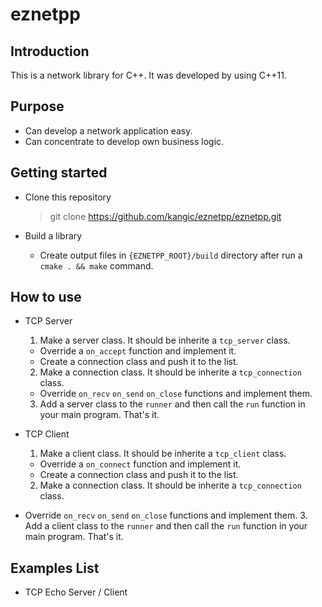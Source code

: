 # eznetpp

## Introduction

This is a network library for C++. It was developed by using C++11.


## Purpose

* Can develop a network application easy.
* Can concentrate to develop own business logic.


## Getting started

* Clone this repository
  > git clone https://github.com/kangic/eznetpp/eznetpp.git

* Build a library
  * Create output files in `{EZNETPP_ROOT}/build` directory after run a `cmake . && make` command.
  

## How to use

* TCP Server
  1. Make a server class. It should be inherite a `tcp_server` class.
    - Override a `on_accept` function and implement it.
	- Create a connection class and push it to the list.
  2. Make a connection class. It should be inherite a `tcp_connection` class.
    - Override `on_recv` `on_send` `on_close` functions and implement them.
  3. Add a server class to the `runner` and then call the `run` function in your main program. That's it.
  
* TCP Client
  1. Make a client class. It should be inherite a `tcp_client` class.
    - Override a `on_connect` function and implement it.
	- Create a connection class and push it to the list.
  2. Make a connection class. It should be inherite a `tcp_connection` class.
- Override `on_recv` `on_send` `on_close` functions and implement them.
  3. Add a client class to the `runner` and then call the `run` function in your main program. That's it.


## Examples List

* TCP Echo Server / Client
